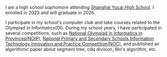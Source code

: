 I am a high school sophomore attending [Shanghai Yucai High School](http://www.yucai.edu.sh.cn/). I enrolled in 2023 and will graduate in 2026.

I participate in my school's computer club and take courses related to the Olympiad in Informatics(OI). During my school years, I have participated in several competitions, such as [National Olympiad in Informatics in Provinces(NOIP)](https://www.noi.cn/), [National Primary and Secondary Schools Information Technology Innovation and Practice Competition(NOC)](http://www.noc.net.cn/), and published an algorithmic paper about segment tree, cdq division, Mo's algorithm, etc.
